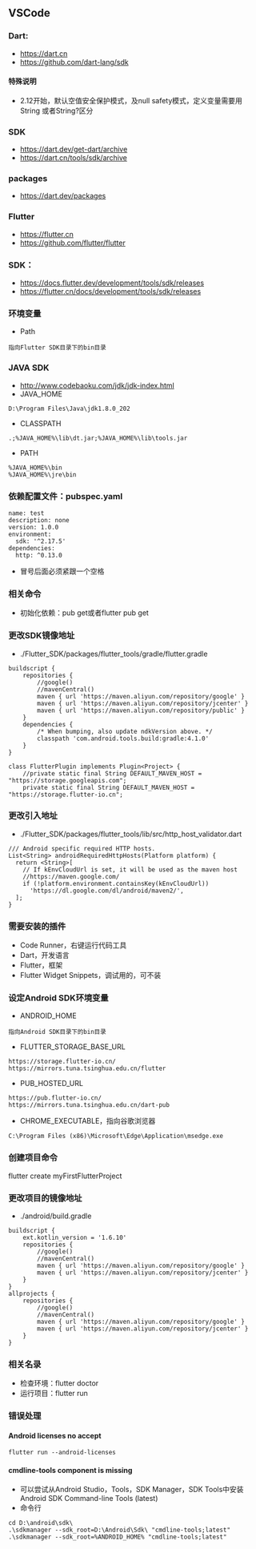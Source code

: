## VSCode

### Dart:
- https://dart.cn
- https://github.com/dart-lang/sdk
#### 特殊说明
- 2.12开始，默认空值安全保护模式，及null safety模式，定义变量需要用String 或者String?区分

### SDK
- https://dart.dev/get-dart/archive  
- https://dart.cn/tools/sdk/archive

### packages
- https://dart.dev/packages

### Flutter 
- https://flutter.cn
- https://github.com/flutter/flutter
### SDK：
- https://docs.flutter.dev/development/tools/sdk/releases  
- https://flutter.cn/docs/development/tools/sdk/releases

### 环境变量
- Path
```
指向Flutter SDK目录下的bin目录
```
### JAVA SDK
- http://www.codebaoku.com/jdk/jdk-index.html
- JAVA_HOME
```
D:\Program Files\Java\jdk1.8.0_202
```

- CLASSPATH
```
.;%JAVA_HOME%\lib\dt.jar;%JAVA_HOME%\lib\tools.jar
```

- PATH
```
%JAVA_HOME%\bin
%JAVA_HOME%\jre\bin
```

### 依赖配置文件：pubspec.yaml
```
name: test
description: none
version: 1.0.0
environment:
  sdk: '^2.17.5'
dependencies: 
  http: ^0.13.0
```
- 冒号后面必须紧跟一个空格

### 相关命令
- 初始化依赖：pub get或者flutter pub get


### 更改SDK镜像地址
- ./Flutter_SDK/packages/flutter_tools/gradle/flutter.gradle
```
buildscript {
    repositories {
        //google()
        //mavenCentral()
        maven { url 'https://maven.aliyun.com/repository/google' }
        maven { url 'https://maven.aliyun.com/repository/jcenter' }
        maven { url 'https://maven.aliyun.com/repository/public' }
    }
    dependencies {
        /* When bumping, also update ndkVersion above. */
        classpath 'com.android.tools.build:gradle:4.1.0'
    }
}
```
```
class FlutterPlugin implements Plugin<Project> {
    //private static final String DEFAULT_MAVEN_HOST = "https://storage.googleapis.com";
    private static final String DEFAULT_MAVEN_HOST = "https://storage.flutter-io.cn";
```

### 更改引入地址
- ./Flutter_SDK/packages/flutter_tools/lib/src/http_host_validator.dart
```
/// Android specific required HTTP hosts.
List<String> androidRequiredHttpHosts(Platform platform) {
  return <String>[
    // If kEnvCloudUrl is set, it will be used as the maven host
    //https://maven.google.com/
    if (!platform.environment.containsKey(kEnvCloudUrl))
      'https://dl.google.com/dl/android/maven2/',
  ];
}
```

### 需要安装的插件
- Code Runner，右键运行代码工具
- Dart，开发语言
- Flutter，框架
- Flutter Widget Snippets，调试用的，可不装

### 设定Android SDK环境变量
- ANDROID_HOME
```
指向Android SDK目录下的bin目录
```

- FLUTTER_STORAGE_BASE_URL
```
https://storage.flutter-io.cn/
https://mirrors.tuna.tsinghua.edu.cn/flutter
```

- PUB_HOSTED_URL 
```
https://pub.flutter-io.cn/
https://mirrors.tuna.tsinghua.edu.cn/dart-pub
```

- CHROME_EXECUTABLE，指向谷歌浏览器
```
C:\Program Files (x86)\Microsoft\Edge\Application\msedge.exe
```


### 创建项目命令
flutter create myFirstFlutterProject

### 更改项目的镜像地址
- ./android/build.gradle
```
buildscript {
    ext.kotlin_version = '1.6.10'
    repositories {
        //google()
        //mavenCentral()
        maven { url 'https://maven.aliyun.com/repository/google' }
        maven { url 'https://maven.aliyun.com/repository/jcenter' }
    }
}
allprojects {
    repositories {
        //google()
        //mavenCentral()
        maven { url 'https://maven.aliyun.com/repository/google' }
        maven { url 'https://maven.aliyun.com/repository/jcenter' }
    }
}
```
### 相关名录
- 检查环境：flutter doctor
- 运行项目：flutter run
### 错误处理
#### Android licenses no accept
```
flutter run --android-licenses
```
#### cmdline-tools component is missing

- 可以尝试从Android Studio，Tools，SDK Manager，SDK Tools中安装Android SDK Command-line Tools (latest)
- 命令行
```
cd D:\android\sdk\
.\sdkmanager --sdk_root=D:\Android\Sdk\ "cmdline-tools;latest"
.\sdkmanager --sdk_root=%ANDROID_HOME% "cmdline-tools;latest"
```
